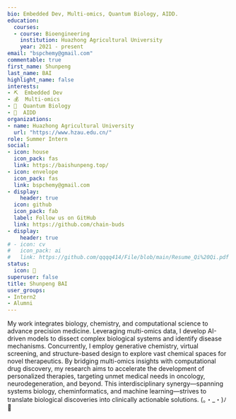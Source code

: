 ```yaml
---
bio: Embedded Dev, Multi-omics, Quantum Biology, AIDD.
education:
  courses:
  - course: Bioengineering
    institution: Huazhong Agricultural University
    year: 2021 - present
email: "bspchemy@gmail.com"
commentable: true
first_name: Shunpeng
last_name: BAI
highlight_name: false
interests:
- ⛏  Embedded Dev
- 💰  Multi-omics
- 🧬  Quantum Biology
- 💊  AIDD
organizations:
- name: Huazhong Agricultural University
  url: "https://www.hzau.edu.cn/"
role: Summer Intern
social:
- icon: house
  icon_pack: fas
  link: https://baishunpeng.top/
- icon: envelope
  icon_pack: fas
  link: bspchemy@gmail.com
- display:
    header: true
  icon: github
  icon_pack: fab
  label: Follow us on GitHub
  link: https://github.com/chain-buds
- display:
    header: true
# - icon: cv
#   icon_pack: ai
#   link: https://github.com/qqqq414/File/blob/main/Resume_Qi%20Qi.pdf
status:
  icon: 🔬
superuser: false
title: Shunpeng BAI
user_groups:
- Intern2
- Alumni
---
```


My work integrates biology, chemistry, and computational science to advance precision medicine. Leveraging multi-omics data, I develop AI-driven models to dissect complex biological systems and identify disease mechanisms. Concurrently, I employ generative chemistry, virtual screening, and structure-based design to explore vast chemical spaces for novel therapeutics. By bridging multi-omics insights with computational drug discovery, my research aims to accelerate the development of personalized therapies, targeting unmet medical needs in oncology, neurodegeneration, and beyond. This interdisciplinary synergy—spanning systems biology, cheminformatics, and machine learning—strives to translate biological discoveries into clinically actionable solutions. (。・_・)ﾉ💊

